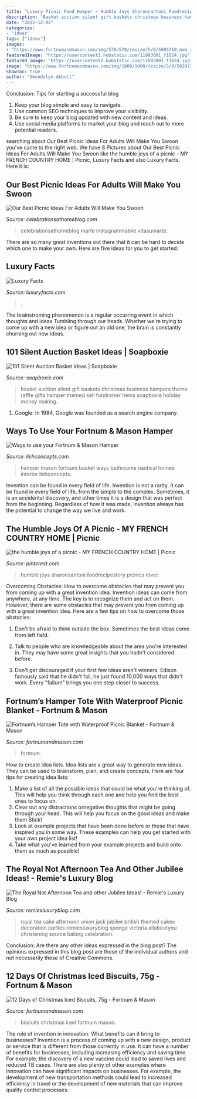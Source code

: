 ```yaml
---
title: "Luxury Picnic Food Hamper ~ Humble Joys Sharonsantoni Foodrecipestory Picnics Rover"
description: "Basket auction silent gift baskets christmas business hampers theme raffle gifts hamper themed sell fundraiser items soapboxie holiday money making"
date: "2022-12-02"
categories:
- "ideas"
tags: ["ideas"]
images:
- "https://www.fortnumandmason.com/img/570/570/resize/5/0/5095310_mob_sq.jpg"
featuredImage: "https://usercontent2.hubstatic.com/11993001_f1024.jpg"
featured_image: "https://usercontent2.hubstatic.com/11993001_f1024.jpg"
image: "https://www.fortnumandmason.com/img/1000/1000/resize/5/0/5029722_mob_sq_a.jpg"
ShowToc: true
author: "Gwendolyn Abbott"
---
```



Conclusion: Tips for starting a successful blog
1. Keep your blog simple and easy to navigate.
2. Use common SEO techniques to improve your visibility.
3. Be sure to keep your blog updated with new content and ideas.
4. Use social media platforms to market your blog and reach out to more potential readers.

	

		
searching about Our Best Picnic Ideas For Adults Will Make You Swoon you've came to the right web. We have 8 Pictures about Our Best Picnic Ideas For Adults Will Make You Swoon like the humble joys of a picnic - MY FRENCH COUNTRY HOME | Picnic, Luxury Facts and also Luxury Facts. Here it is:
		
    
## Our Best Picnic Ideas For Adults Will Make You Swoon

<img loading=lazy src="https://celebrationsathomeblog.com/wp-content/uploads/2018/10/fall-picnic-food.jpg" onerror="this.onerror=null;this.src='https://tse4.mm.bing.net/th?id=OIP.n6nhRy5OC0PQoKGa8mlvrgHaLH&amp;pid=15.1';" alt="Our Best Picnic Ideas For Adults Will Make You Swoon">

_Source: celebrationsathomeblog.com_

>celebrationsathomeblog marte instagrammabile vitasumarte. 

	

There are so many great inventions out there that it can be hard to decide which one to make your own. Here are five ideas for you to get started: 

    
## Luxury Facts

<img loading=lazy src="http://www.luxuryfacts.com/app/webroot/img/images/puneet-gupta-invitation-bride-squad-mask.jpg" onerror="this.onerror=null;this.src='https://tse4.mm.bing.net/th?id=OIP.xURBy3lKd55Dd9RukdF_MgHaJ4&amp;pid=15.1';" alt="Luxury Facts">

_Source: luxuryfacts.com_

>. 

	

The brainstroming phenomenon is a regular occurring event in which thoughts and ideas Tumbling through our heads. Whether we're trying to come up with a new idea or figure out an old one, the brain is constantly churning out new ideas. 

    
## 101 Silent Auction Basket Ideas | Soapboxie

<img loading=lazy src="https://usercontent2.hubstatic.com/11993001_f1024.jpg" onerror="this.onerror=null;this.src='https://tse3.mm.bing.net/th?id=OIP.SNJKvIWJ_CkDr7-Gb81YaQHaFn&amp;pid=15.1';" alt="101 Silent Auction Basket Ideas | Soapboxie">

_Source: soapboxie.com_

>basket auction silent gift baskets christmas business hampers theme raffle gifts hamper themed sell fundraiser items soapboxie holiday money making. 

	

1. Google: In 1984, Google was founded as a search engine company.

    
## Ways To Use Your Fortnum &amp; Mason Hamper

<img loading=lazy src="http://www.lishconcepts.com/wp-content/uploads/2017/10/FM-hamper-storage-zoom-in.jpg" onerror="this.onerror=null;this.src='https://tse1.mm.bing.net/th?id=OIP.vl1LZKJrBu2OLg3WftIAIAHaLH&amp;pid=15.1';" alt="Ways to use your Fortnum &amp; Mason Hamper">

_Source: lishconcepts.com_

>hamper mason fortnum basket ways bathrooms nautical homes interior lishconcepts. 

	

Invention can be found in every field of life.
Invention is not a rarity. It can be found in every field of life, from the simple to the complex. Sometimes, it is an accidental discovery, and other times it is a design that was perfect from the beginning. Regardless of how it was made, invention always has the potential to change the way we live and work.

    
## The Humble Joys Of A Picnic - MY FRENCH COUNTRY HOME | Picnic

<img loading=lazy src="https://i.pinimg.com/originals/c9/4e/09/c94e0982bafd5151225f57a670c70de7.jpg" onerror="this.onerror=null;this.src='https://tse3.mm.bing.net/th?id=OIP.-UriFoe79n5UN7iD3GTiogHaK2&amp;pid=15.1';" alt="the humble joys of a picnic - MY FRENCH COUNTRY HOME | Picnic">

_Source: pinterest.com_

>humble joys sharonsantoni foodrecipestory picnics rover. 

	

Overcoming Obstacles: How to overcome obstacles that may prevent you from coming up with a great invention idea.
Invention ideas can come from anywhere, at any time. The key is to recognize them and act on them. However, there are some obstacles that may prevent you from coming up with a great invention idea. Here are a few tips on how to overcome those obstacles:
1) Don't be afraid to think outside the box. Sometimes the best ideas come from left field.

2) Talk to people who are knowledgeable about the area you're interested in. They may have some great insights that you hadn't considered before.

3) Don't get discouraged if your first few ideas aren't winners. Edison famously said that he didn't fail, he just found 10,000 ways that didn't work. Every "failure" brings you one step closer to success.

    
## Fortnum’s Hamper Tote With Waterproof Picnic Blanket - Fortnum &amp; Mason

<img loading=lazy src="https://www.fortnumandmason.com/img/570/570/resize/5/0/5095310_mob_sq.jpg" onerror="this.onerror=null;this.src='https://tse1.mm.bing.net/th?id=OIP.vts1UxHOqPyI1qcfyfwZ5gHaHa&amp;pid=15.1';" alt="Fortnum’s Hamper Tote with Waterproof Picnic Blanket - Fortnum &amp; Mason">

_Source: fortnumandmason.com_

>fortnum. 

	

How to create idea lists.
Idea lists are a great way to generate new ideas. They can be used to brainstorm, plan, and create concepts. Here are four tips for creating idea lists:
1. Make a list of all the possible ideas that could be what you're thinking of. This will help you think through each one and help you find the best ones to focus on.
2. Clear out any distractions ornegative thoughts that might be going through your head. This will help you focus on the good ideas and make them Stick!
3. Look at example projects that have been done before or those that have inspired you in some way. These examples can help you get started with your own project idea list!
4. Take what you've learned from your example projects and build onto them as much as possible!

    
## The Royal Not Afternoon Tea And Other Jubilee Ideas! - Remie&#039;s Luxury Blog

<img loading=lazy src="http://www.remiesluxuryblog.com/wp-content/uploads/2012/05/136093219959713510_OVim5BYC_c.jpg" onerror="this.onerror=null;this.src='https://tse3.mm.bing.net/th?id=OIP.d2ivEdoaFFRwS-P_d-DNEQHaJ4&amp;pid=15.1';" alt="The Royal Not Afternoon Tea and other Jubilee Ideas! - Remie&#039;s Luxury Blog">

_Source: remiesluxuryblog.com_

>royal tea cake afternoon union jack jubilee british themed cakes decoration parties remiesluxuryblog sponge victoria allaboutyou christening source baking celebration. 

	

Conclusion: Are there any other ideas expressed in the blog post?
The opinions expressed in this blog post are those of the individual authors and not necessarily those of Creative Commons.

    
## 12 Days Of Christmas Iced Biscuits, 75g - Fortnum &amp; Mason

<img loading=lazy src="https://www.fortnumandmason.com/img/1000/1000/resize/5/0/5029722_mob_sq_a.jpg" onerror="this.onerror=null;this.src='https://tse3.mm.bing.net/th?id=OIP.hL747Gwq4jWZWbicSPaehwHaHa&amp;pid=15.1';" alt="12 Days of Christmas Iced Biscuits, 75g - Fortnum &amp; Mason">

_Source: fortnumandmason.com_

>biscuits christmas iced fortnum mason. 

	

The role of invention in innovation: What benefits can it bring to businesses?
Invention is a process of coming up with a new design, product or service that is different from those currently in use. It can have a number of benefits for businesses, including increasing efficiency and saving time. For example, the discovery of a new vaccine could lead to saved lives and reduced TB cases. There are also plenty of other examples where innovation can have significant impacts on businesses. For example, the development of new transportation methods could lead to increased efficiency in travel or the development of new materials that can improve quality control processes.

